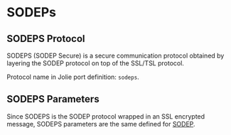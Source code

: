 # SODEPs

## SODEPS Protocol

SODEPS \(SODEP Secure\) is a secure communication protocol obtained by layering the SODEP protocol on top of the SSL/TSL protocol.

Protocol name in Jolie port definition: `sodeps`.

## SODEPS Parameters

Since SODEPS is the SODEP protocol wrapped in an SSL encrypted message, SODEPS parameters are the same defined for [SODEP](/docs/protocols/ssl).

